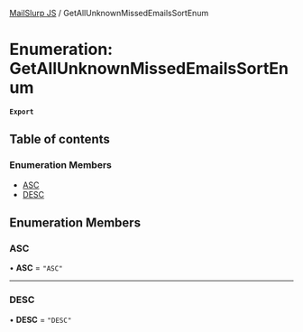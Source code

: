 [MailSlurp JS](../README.md) / GetAllUnknownMissedEmailsSortEnum

# Enumeration: GetAllUnknownMissedEmailsSortEnum

**`Export`**

## Table of contents

### Enumeration Members

- [ASC](GetAllUnknownMissedEmailsSortEnum.md#asc)
- [DESC](GetAllUnknownMissedEmailsSortEnum.md#desc)

## Enumeration Members

### ASC

• **ASC** = ``"ASC"``

___

### DESC

• **DESC** = ``"DESC"``
